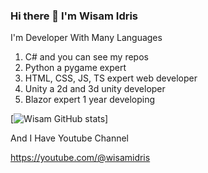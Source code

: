 ### Hi there 👋 I'm Wisam Idris

I'm Developer With Many Languages

1. C# and you can see my repos
2. Python a pygame expert
3. HTML, CSS, JS, TS expert web developer
4. Unity a 2d and 3d unity developer
5. Blazor expert 1 year developing

[![Wisam GitHub stats](https://github-readme-stats.vercel.app/api?username=wisamidris7&count_private=true&theme=radical)]

And I Have Youtube Channel

https://youtube.com/@wisamidris
